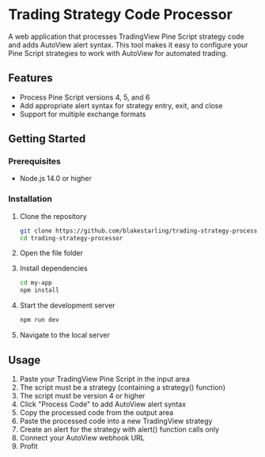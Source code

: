 # Trading Strategy Code Processor

A web application that processes TradingView Pine Script strategy code and adds AutoView alert syntax. This tool makes it easy to configure your Pine Script strategies to work with AutoView for automated trading.

## Features

- Process Pine Script versions 4, 5, and 6
- Add appropriate alert syntax for strategy entry, exit, and close
- Support for multiple exchange formats

## Getting Started

### Prerequisites

- Node.js 14.0 or higher

### Installation

1. Clone the repository
   ```bash
   git clone https://github.com/blakestarling/trading-strategy-processor.git
   cd trading-strategy-processor
   ```

2. Open the file folder

3. Install dependencies
   ```bash
   cd my-app
   npm install
   ```

4. Start the development server
   ```bash
   npm run dev
   ```

5. Navigate to the local server

## Usage

1. Paste your TradingView Pine Script in the input area
2. The script must be a strategy (containing a strategy() function)
3. The script must be version 4 or higher
4. Click "Process Code" to add AutoView alert syntax
5. Copy the processed code from the output area
6. Paste the processed code into a new TradingView strategy
7. Create an alert for the strategy with alert() function calls only
8. Connect your AutoView webhook URL
9. Profit
